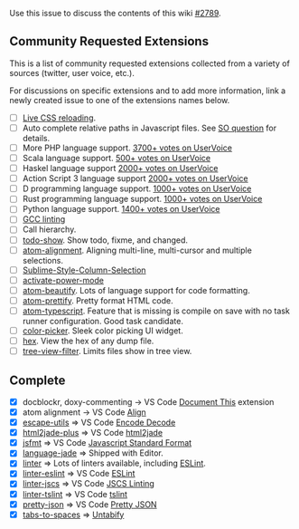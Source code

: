 Use this issue to discuss the contents of this wiki [#2789](https://github.com/Microsoft/vscode/issues/2789).

## Community Requested Extensions

This is a list of community requested extensions collected from a variety of sources (twitter, user voice, etc.). 

For discussions on specific extensions and to add more information, link a newly created issue to one of the extensions names below. 

- [ ] [Live CSS reloading](http://livestyle.io/docs/). 
- [ ] Auto complete relative paths in Javascript files. See [SO question](https://stackoverflow.com/questions/35415444/is-it-possible-to-auto-complete-relative-paths-in-vscode) for details.
- [ ] More PHP language support. [3700+ votes on UserVoice](https://visualstudio.uservoice.com/forums/293070-visual-studio-code/suggestions/7752606-php-intellisense)
- [ ] Scala language support. [500+ votes on UserVoice](https://visualstudio.uservoice.com/forums/293070-visual-studio-code/suggestions/7755597-scala-support)
- [ ] Haskel language support [2000+ votes on UserVoice](https://visualstudio.uservoice.com/forums/293070-visual-studio-code/suggestions/7756542-haskell)
- [ ] Action Script 3 language support [2000+ votes on UserVoice](https://visualstudio.uservoice.com/forums/293070-visual-studio-code/suggestions/7757226-actionscript-3-support)
- [ ] D programming language support. [1000+ votes on UserVoice](https://visualstudio.uservoice.com/forums/293070-visual-studio-code/suggestions/7763160-support-the-d-programming-language)
- [ ] Rust programming language support. [1000+ votes on UserVoice](https://visualstudio.uservoice.com/forums/293070-visual-studio-code/suggestions/7755504-support-rust)
- [ ] Python language support. [1400+ votes on UserVoice](https://visualstudio.uservoice.com/forums/293070-visual-studio-code/suggestions/7752336-wider-python-support)
- [ ] [GCC linting](https://atom.io/packages/linter-gcc)
- [ ] Call hierarchy. 
- [ ] [todo-show](https://atom.io/packages/todo-show). Show todo, fixme, and changed. 
- [ ] [atom-alignment](https://atom.io/packages/atom-alignment). Aligning multi-line, multi-cursor and multiple selections.
- [ ] [Sublime-Style-Column-Selection](https://atom.io/packages/Sublime-Style-Column-Selection)
- [ ] [activate-power-mode](https://atom.io/packages/activate-power-mode)
- [ ] [atom-beautify](https://atom.io/packages/atom-beautify). Lots of language support for code formatting. 
- [ ] [atom-prettify](https://atom.io/packages/atom-prettify). Pretty format HTML code. 
- [ ] [atom-typescript](https://atom.io/packages/atom-typescript). Feature that is missing is compile on save with no task runner configuration. Good task candidate. 
- [ ] [color-picker](https://atom.io/packages/color-picker). Sleek color picking UI widget. 
- [ ] [hex](https://atom.io/packages/hex). View the hex of any dump file. 
- [ ] [tree-view-filter](https://atom.io/packages/tree-view-filter). Limits files show in tree view. 

## Complete

- [x] docblockr, doxy-commenting -> VS Code [Document This](https://marketplace.visualstudio.com/items?itemName=joelday.docthis) extension
- [x] atom alignment -> VS Code [Align](https://marketplace.visualstudio.com/items?itemName=steve8708.Align)
- [x] [escape-utils](https://atom.io/packages/escape-utils) => VS Code [Encode Decode](https://marketplace.visualstudio.com/items?itemName=mitchdenny.ecdc)
- [x] [html2jade-plus](https://atom.io/packages/html2jade-plus) => VS Code [html2jade](https://marketplace.visualstudio.com/items?itemName=wmaurer.html2jade)
- [x] [jsfmt](https://atom.io/packages/atom-jsfmt) => VS Code [Javascript Standard Format](https://marketplace.visualstudio.com/items?itemName=chenxsan.vscode-standard-format)
- [x] [language-jade](https://atom.io/packages/language-jade) => Shipped with Editor. 
- [x] [linter](https://atom.io/packages/linter) => Lots of linters available, including [ESLint](https://marketplace.visualstudio.com/items?itemName=dbaeumer.vscode-eslint).
- [x] [linter-eslint](https://atom.io/packages/eslint) => VS Code [ESLint](https://marketplace.visualstudio.com/items?itemName=dbaeumer.vscode-eslint)
- [x] [linter-jscs](https://atom.io/packages/linter-jscs) => VS Code [JSCS Linting](https://marketplace.visualstudio.com/items?itemName=ms-vscode.jscs)
- [x] [linter-tslint](https://atom.io/packages/linter-tslint) => VS Code [tslint](https://marketplace.visualstudio.com/items?itemName=eg2.tslint)
- [x] [pretty-json](https://atom.io/packages/pretty-json) => VS Code [Pretty JSON](https://marketplace.visualstudio.com/items?itemName=mohsen1.prettify-json)
- [x] [tabs-to-spaces](https://atom.io/packages/tabs-to-spaces) => [Untabify](https://marketplace.visualstudio.com/items?itemName=ilich8086.Untabify)

